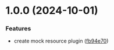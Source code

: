 # 1.0.0 (2024-10-01)


### Features

* create mock resource plugin ([fb94e70](https://github.com/gravitee-io/gravitee-am-resource-mfa-mock/commit/fb94e70efc0c057cacec2b92981f4a559638cb49))
